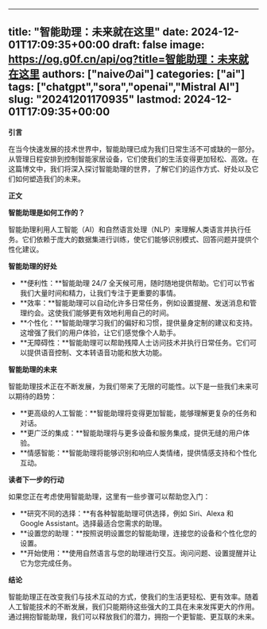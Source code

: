 
---
title: "智能助理：未来就在这里"
date: 2024-12-01T17:09:35+00:00
draft: false
image: https://og.g0f.cn/api/og?title=智能助理：未来就在这里
authors: ["naiveのai"]
categories: ["ai"]
tags: ["chatgpt","sora","openai","Mistral AI"]
slug: "20241201170935"
lastmod: 2024-12-01T17:09:35+00:00
---
**引言**

在当今快速发展的技术世界中，智能助理已成为我们日常生活不可或缺的一部分。从管理日程安排到控制智能家居设备，它们使我们的生活变得更加轻松、高效。在这篇博文中，我们将深入探讨智能助理的世界，了解它们的运作方式、好处以及它们如何塑造我们的未来。

**正文**

**智能助理是如何工作的？**

智能助理利用人工智能（AI）和自然语言处理（NLP）来理解人类语言并执行任务。它们依赖于庞大的数据集进行训练，使它们能够识别模式、回答问题并提供个性化建议。

**智能助理的好处**

* **便利性：**智能助理 24/7 全天候可用，随时随地提供帮助。它们可以节省我们大量时间和精力，让我们专注于更重要的事情。
* **效率：**智能助理可以自动化许多日常任务，例如设置提醒、发送消息和管理约会。这使我们能够更有效地利用自己的时间。
* **个性化：**智能助理学习我们的偏好和习惯，提供量身定制的建议和支持。这增强了我们的用户体验，让它们感觉像个人助手。
* **无障碍性：**智能助理可以帮助残障人士访问技术并执行日常任务。它们可以提供语音控制、文本转语音功能和放大功能。

**智能助理的未来**

智能助理技术正在不断发展，为我们带来了无限的可能性。以下是一些我们未来可以期待的趋势：

* **更高级的人工智能：**智能助理将变得更加智能，能够理解更复杂的任务和对话。
* **更广泛的集成：**智能助理将与更多设备和服务集成，提供无缝的用户体验。
* **情感智能：**智能助理将能够识别和响应人类情绪，提供情感支持和个性化互动。

**读者下一步的行动**

如果您正在考虑使用智能助理，这里有一些步骤可以帮助您入门：

* **研究不同的选择：**有各种智能助理可供选择，例如 Siri、Alexa 和 Google Assistant。选择最适合您需求的助理。
* **设置您的助理：**按照说明设置您的智能助理，连接您的设备和个性化您的设置。
* **开始使用：**使用自然语言与您的助理进行交互。询问问题、设置提醒并让它为您完成任务。

**结论**

智能助理正在改变我们与技术互动的方式，使我们的生活更轻松、更有效率。随着人工智能技术的不断发展，我们只能期待这些强大的工具在未来发挥更大的作用。通过拥抱智能助理，我们可以释放我们的潜力，拥抱一个更智能、更互联的未来。